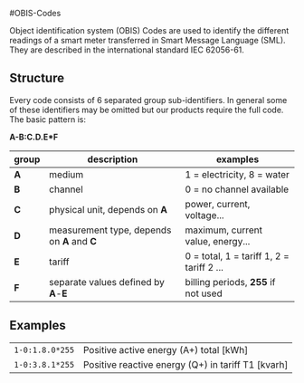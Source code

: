 #OBIS-Codes

Object identification system (OBIS) Codes are used to identify the different readings of a smart meter transferred in 
Smart Message Language (SML). 
They are described in the international standard IEC 62056-61.



## Structure
Every code consists of 6 separated group sub-identifiers. In general some of these identifiers may be omitted but our products
require the full code.
The basic pattern is:
  
__A-B:C.D.E*F__

| group   | description | examples |
| ------- |---------- | ----------- |
| __A__ |  medium   | 1 = electricity, 8 = water |
| __B__ |  channel | 0 = no channel available |
| __C__ |  physical unit, depends on __A__ | power, current, voltage...|
| __D__ |  measurement type, depends on __A__ and __C__ | maximum, current value, energy...|
| __E__ |  tariff | 0 = total, 1 = tariff 1, 2 = tariff 2 ...|
| __F__ |  separate values defined by __A__-__E__ | billing periods, __255__ if not used |


## Examples 
|    |   |
| ------- |---------- |
| `1-0:1.8.0*255` |  Positive active energy (A+) total [kWh]  |
| `1-0:3.8.1*255` |  Positive reactive energy (Q+) in tariff T1 [kvarh] |
